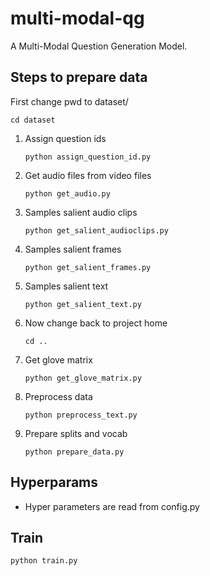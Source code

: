 # multi-modal-qg
A Multi-Modal Question Generation Model.

## Steps to prepare data
First change pwd to dataset/
```
cd dataset
```

1. Assign question ids
	```
	python assign_question_id.py
	```
1. Get audio files from video files
	```
	python get_audio.py
	```
1. Samples salient audio clips
	```
	python get_salient_audioclips.py
	```
1. Samples salient frames
	```
	python get_salient_frames.py
	```
1. Samples salient text
	```
	python get_salient_text.py
	```
1. Now change back to project home
	```
	cd ..
	```
1. Get glove matrix
	```
	python get_glove_matrix.py
	```
1. Preprocess data
	```
	python preprocess_text.py
	```
1. Prepare splits and vocab
	```
	python prepare_data.py
	```

## Hyperparams
* Hyper parameters are read from config.py

## Train
```
python train.py
```



